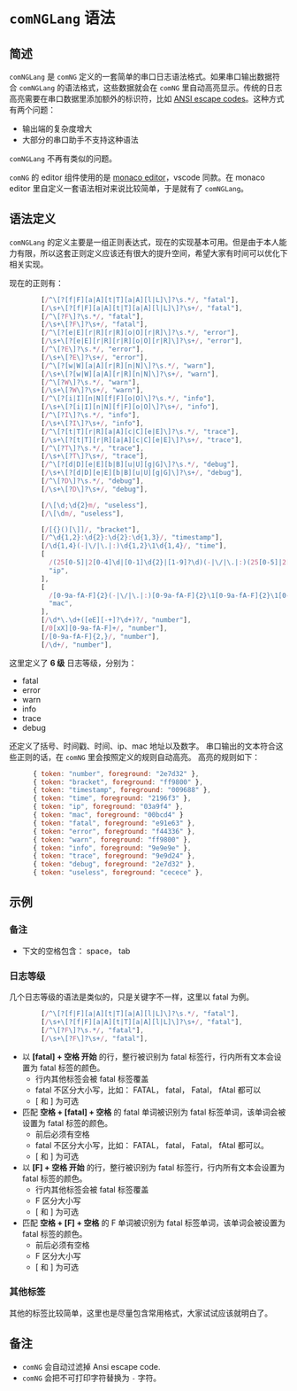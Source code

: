 # `comNGLang` 语法

## 简述

`comNGLang` 是 `comNG` 定义的一套简单的串口日志语法格式。如果串口输出数据符合 `comNGLang` 的语法格式，这些数据就会在 `comNG` 里自动高亮显示。传统的日志高亮需要在串口数据里添加额外的标识符，比如 [ANSI escape codes](https://www.lihaoyi.com/post/BuildyourownCommandLinewithANSIescapecodes.html)。这种方式有两个问题：

- 输出端的复杂度增大
- 大部分的串口助手不支持这种语法

`comNGLang` 不再有类似的问题。

`comNG` 的 editor 组件使用的是 [monaco editor](https://microsoft.github.io/monaco-editor/index.html)，vscode 同款。在 monaco editor 里自定义一套语法相对来说比较简单，于是就有了 `comNGLang`。

## 语法定义

`comNGLang` 的定义主要是一组正则表达式，现在的实现基本可用。但是由于本人能力有限，所以这套正则定义应该还有很大的提升空间，希望大家有时间可以优化下相关实现。

现在的正则有：

```js
        [/^\[?[f|F][a|A][t|T][a|A][l|L]\]?\s.*/, "fatal"],
        [/\s+\[?[f|F][a|A][t|T][a|A][l|L]\]?\s+/, "fatal"],
        [/^\[?F\]?\s.*/, "fatal"],
        [/\s+\[?F\]?\s+/, "fatal"],
        [/^\[?[e|E][r|R][r|R][o|O][r|R]\]?\s.*/, "error"],
        [/\s+\[?[e|E][r|R][r|R][o|O][r|R]\]?\s+/, "error"],
        [/^\[?E\]?\s.*/, "error"],
        [/\s+\[?E\]?\s+/, "error"],
        [/^\[?[w|W][a|A][r|R][n|N]\]?\s.*/, "warn"],
        [/\s+\[?[w|W][a|A][r|R][n|N]\]?\s+/, "warn"],
        [/^\[?W\]?\s.*/, "warn"],
        [/\s+\[?W\]?\s+/, "warn"],
        [/^\[?[i|I][n|N][f|F][o|O]\]?\s.*/, "info"],
        [/\s+\[?[i|I][n|N][f|F][o|O]\]?\s+/, "info"],
        [/^\[?I\]?\s.*/, "info"],
        [/\s+\[?I\]?\s+/, "info"],
        [/^\[?[t|T][r|R][a|A][c|C][e|E]\]?\s.*/, "trace"],
        [/\s+\[?[t|T][r|R][a|A][c|C][e|E]\]?\s+/, "trace"],
        [/^\[?T\]?\s.*/, "trace"],
        [/\s+\[?T\]?\s+/, "trace"],
        [/^\[?[d|D][e|E][b|B][u|U][g|G]\]?\s.*/, "debug"],
        [/\s+\[?[d|D][e|E][b|B][u|U][g|G]\]?\s+/, "debug"],
        [/^\[?D\]?\s.*/, "debug"],
        [/\s+\[?D\]?\s+/, "debug"],

        [/\[\d;\d{2}m/, "useless"],
        [/\[\dm/, "useless"],

        [/[{}()[\]]/, "bracket"],
        [/^\d{1,2}:\d{2}:\d{2}:\d{1,3}/, "timestamp"],
        [/\d{1,4}(-|\/|\.|:)\d{1,2}\1\d{1,4}/, "time"],
        [
          /(25[0-5]|2[0-4]\d|[0-1]\d{2}|[1-9]?\d)(-|\/|\.|:)(25[0-5]|2[0-4]\d|[0-1]\d{2}|[1-9]?\d)\2(25[0-5]|2[0-4]\d|[0-1]\d{2}|[1-9]?\d)\2(25[0-5]|2[0-4]\d|[0-1]\d{2}|[1-9]?\d)/,
          "ip",
        ],
        [
          /[0-9a-fA-F]{2}(-|\/|\.|:)[0-9a-fA-F]{2}\1[0-9a-fA-F]{2}\1[0-9a-fA-F]{2}\1[0-9a-fA-F]{2}\1[0-9a-fA-F]{2}/,
          "mac",
        ],
        [/\d*\.\d+([eE][-+]?\d+)?/, "number"],
        [/0[xX][0-9a-fA-F]+/, "number"],
        [/[0-9a-fA-F]{2,}/, "number"],
        [/\d+/, "number"],
```

这里定义了 **6 级** 日志等级，分别为：

- fatal
- error
- warn
- info
- trace
- debug

还定义了括号、时间戳、时间、ip、mac 地址以及数字。
串口输出的文本符合这些正则的话，在 `comNG` 里会按照定义的规则自动高亮。 高亮的规则如下：

```js
      { token: "number", foreground: "2e7d32" },
      { token: "bracket", foreground: "ff9800" },
      { token: "timestamp", foreground: "009688" },
      { token: "time", foreground: "2196f3" },
      { token: "ip", foreground: "03a9f4" },
      { token: "mac", foreground: "00bcd4" }
      { token: "fatal", foreground: "e91e63" },
      { token: "error", foreground: "f44336" },
      { token: "warn", foreground: "ff9800" },
      { token: "info", foreground: "9e9e9e" },
      { token: "trace", foreground: "9e9d24" },
      { token: "debug", foreground: "2e7d32" },
      { token: "useless", foreground: "cecece" },
```

## 示例

### 备注

- 下文的空格包含： space， tab

### 日志等级

几个日志等级的语法是类似的，只是关键字不一样，这里以 fatal 为例。

```js
        [/^\[?[f|F][a|A][t|T][a|A][l|L]\]?\s.*/, "fatal"],
        [/\s+\[?[f|F][a|A][t|T][a|A][l|L]\]?\s+/, "fatal"],
        [/^\[?F\]?\s.*/, "fatal"],
        [/\s+\[?F\]?\s+/, "fatal"],
```

- 以 **[fatal] + 空格 开始** 的行，整行被识别为 fatal 标签行，行内所有文本会设置为 fatal 标签的颜色。
  - 行内其他标签会被 fatal 标签覆盖
  - fatal 不区分大小写，比如： FATAL， fatal， Fatal， fAtal 都可以
  - [ 和 ] 为可选
- 匹配 **空格 + [fatal] + 空格** 的 fatal 单词被识别为 fatal 标签单词，该单词会被设置为 fatal 标签的颜色。
  - 前后必须有空格
  - fatal 不区分大小写，比如： FATAL， fatal， Fatal， fAtal 都可以。
  - [ 和 ] 为可选
- 以 **[F] + 空格 开始** 的行，整行被识别为 fatal 标签行，行内所有文本会设置为 fatal 标签的颜色。
  - 行内其他标签会被 fatal 标签覆盖
  - F 区分大小写
  - [ 和 ] 为可选
- 匹配 **空格 + [F] + 空格** 的 F 单词被识别为 fatal 标签单词，该单词会被设置为 fatal 标签的颜色。
  - 前后必须有空格
  - F 区分大小写
  - [ 和 ] 为可选

### 其他标签

其他的标签比较简单，这里也是尽量包含常用格式，大家试试应该就明白了。

## 备注

- `comNG` 会自动过滤掉 Ansi escape code.
- `comNG` 会把不可打印字符替换为 `-` 字符。
